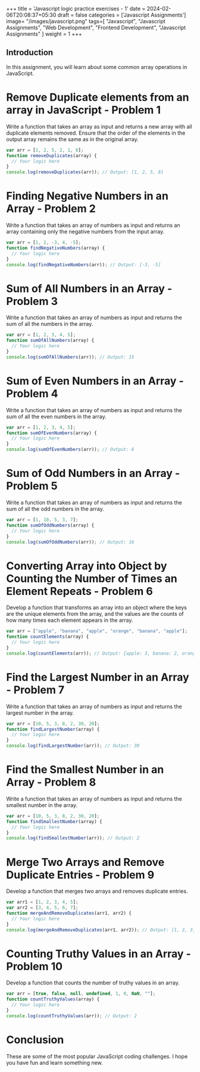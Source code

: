 +++
title = 'Javascript logic practice exercises - 1'
date = 2024-02-06T20:08:37+05:30
draft = false
categories = ['Javascript Assignments']
image= "/images/javascript.png"
tags=[
    "Javascript",
    "Javascript Assignments",
    "Web Development",
    "Frontend Development",
    "Javascript Assignments"
]
weight = 1
+++

## Introduction
In this assignment, you will learn about some common array operations in JavaScript.

# Remove Duplicate elements from an array in JavaScript - Problem 1

Write a function that takes an array as input and returns a new array with all duplicate elements removed. Ensure that the order of the elements in the output array remains the same as in the original array.

```javascript
var arr = [1, 2, 5, 2, 1, 8];
function removeDuplicates(array) {
  // Your logic here
}
console.log(removeDuplicates(arr)); // Output: [1, 2, 5, 8]
```

# Finding Negative Numbers in an Array - Problem 2

Write a function that takes an array of numbers as input and returns an array containing only the negative numbers from the input array.

```javascript
var arr = [1, 2, -3, 4, -5];
function findNegativeNumbers(array) {
  // Your logic here
}
console.log(findNegativeNumbers(arr)); // Output: [-3, -5]
```

# Sum of All Numbers in an Array - Problem 3

Write a function that takes an array of numbers as input and returns the sum of all the numbers in the array.

```javascript
var arr = [1, 2, 3, 4, 5];
function sumOfAllNumbers(array) {
  // Your logic here
}
console.log(sumOfAllNumbers(arr)); // Output: 15
```

# Sum of Even Numbers in an Array - Problem 4

Write a function that takes an array of numbers as input and returns the sum of all the even numbers in the array.

```javascript
var arr = [1, 2, 3, 4, 5];
function sumOfEvenNumbers(array) {
  // Your logic here
}
console.log(sumOfEvenNumbers(arr)); // Output: 6
```

# Sum of Odd Numbers in an Array - Problem 5

Write a function that takes an array of numbers as input and returns the sum of all the odd numbers in the array.

```javascript
var arr = [1, 10, 5, 3, 7];
function sumOfOddNumbers(array) {
  // Your logic here
}
console.log(sumOfOddNumbers(arr)); // Output: 16
```

# Converting Array into Object by Counting the Number of Times an Element Repeats - Problem 6

Develop a function that transforms an array into an object where the keys are the unique elements from the array, and the values are the counts of how many times each element appears in the array.

```javascript
var arr = ["apple", "banana", "apple", "orange", "banana", "apple"];
function countElements(array) {
  // Your logic here
}
console.log(countElements(arr)); // Output: {apple: 3, banana: 2, orange: 1}
```

# Find the Largest Number in an Array - Problem 7

Write a function that takes an array of numbers as input and returns the largest number in the array.

```javascript
var arr = [10, 5, 3, 8, 2, 30, 20];
function findLargestNumber(array) {
  // Your logic here
}
console.log(findLargestNumber(arr)); // Output: 30
```

# Find the Smallest Number in an Array - Problem 8

Write a function that takes an array of numbers as input and returns the smallest number in the array.

```javascript
var arr = [10, 5, 3, 8, 2, 30, 20];
function findSmallestNumber(array) {
  // Your logic here
}
console.log(findSmallestNumber(arr)); // Output: 2
```

# Merge Two Arrays and Remove Duplicate Entries - Problem 9

Develop a function that merges two arrays and removes duplicate entries.

```javascript
var arr1 = [1, 2, 3, 4, 5];
var arr2 = [3, 4, 5, 6, 7];
function mergeAndRemoveDuplicates(arr1, arr2) {
  // Your logic here
}
console.log(mergeAndRemoveDuplicates(arr1, arr2)); // Output: [1, 2, 3, 4, 5, 6, 7]
```

# Counting Truthy Values in an Array - Problem 10

Develop a function that counts the number of truthy values in an array.

```javascript
var arr = [true, false, null, undefined, 1, 0, NaN, ""];
function countTruthyValues(array) {
  // Your logic here
}
console.log(countTruthyValues(arr)); // Output: 2
```

# Conclusion

These are some of the most popular JavaScript coding challenges. I hope you have fun and learn something new.
